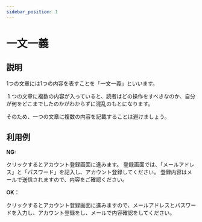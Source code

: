 ```yaml
---
sidebar_position: 1
---
```


# 一文一義
## 説明
1つの文章には1つの内容を表すことを「一文一義」といいます。

１つの文章に複数の内容が入っていると、読者はどの操作をすべきなのか、自分が何をどこまでしたのかがわからずに混乱のもとになります。

そのため、一つの文章に複数の内容を記載することは避けましょう。

## 利用例
**NG:**

クリックするとアカウント登録画面に進みます。
登録画面では、「メールアドレス」と「パスワード」を記入し、アカウント登録してください。
登録内容はメールで送信されますので、内容をご確認ください。

**OK：**

クリックするとアカウント登録画面に進みますので、メールアドレスとパスワードを入力し、アカウント登録をし、メールで内容確認をしてください。
